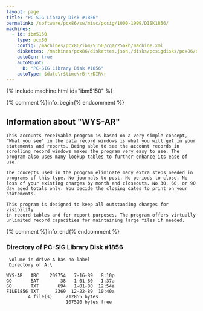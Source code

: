 ```yaml
---
layout: page
title: "PC-SIG Library Disk #1856"
permalink: /software/pcx86/sw/misc/pcsig/1000-1999/DISK1856/
machines:
  - id: ibm5150
    type: pcx86
    config: /machines/pcx86/ibm/5150/cga/256kb/machine.xml
    diskettes: /machines/pcx86/diskettes.json,/disks/pcsigdisks/pcx86/diskettes.json
    autoGen: true
    autoMount:
      B: "PC-SIG Library Disk #1856"
    autoType: $date\r$time\rB:\rDIR\r
---
```


{% include machine.html id="ibm5150" %}

{% comment %}info_begin{% endcomment %}

## Information about "WYS-AR"

    This accounts receivable program is based on a very simple concept,
    "What you see" in the data record windows is what you will get in your
    statements and reports. Being able to see the account records in
    scrolling record windows makes the program very easy to use. The
    program also uses many lookup tables to further enhance its ease of use.
    
    The concepts used in the program eliminate many extra steps needed in
    programs of this type. No journals to post. No periods to close. No
    loss of your existing charges by month end closeouts. No 30, 60, or 90
    day aged totals only. You decide the closing dates to print on your
    statements.
    
    This program is designed to keep all outstanding charges for visibility
    in record tables and for report purposes. The program offers virtually
    unlimited record capacities for maintaining large files if needed.
{% comment %}info_end{% endcomment %}


### Directory of PC-SIG Library Disk #1856

     Volume in drive A has no label
     Directory of A:\

    WYS-AR   ARC    209754   7-16-89   8:10p
    GO       BAT        38   1-01-80   1:37a
    GO       TXT       694   1-01-80  12:54a
    FILE1856 TXT      2369  12-22-89  10:40a
            4 file(s)     212855 bytes
                          107520 bytes free
